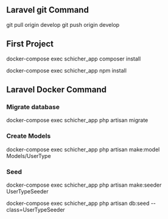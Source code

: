 
## Laravel git Command
git pull origin develop
git push origin develop

## First Project
docker-compose exec schicher_app composer install

docker-compose exec schicher_app npm install

## Laravel Docker Command

### Migrate database
docker-compose exec schicher_app php artisan migrate

### Create Models
docker-compose exec schicher_app php artisan make:model Models/UserType

### Seed
docker-compose exec schicher_app php artisan make:seeder UserTypeSeeder

docker-compose exec schicher_app php artisan db:seed --class=UserTypeSeeder
